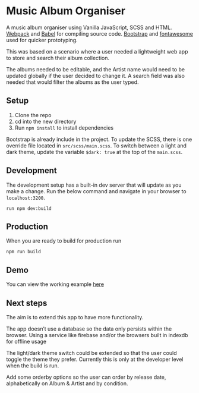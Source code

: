 # Music Album Organiser

A music album organiser using Vanilla JavaScript, SCSS and HTML. [Webpack](https://webpack.js.org/) and [Babel](https://babeljs.io/) for compiling source code. [Bootstrap](https://getbootstrap.com/) and [fontawesome](https://fontawesome.com/v4.7.0/) used for quicker prototyping.

This was based on a scenario where a user needed a lightweight web app to store and search their album collection.

The albums needed to be editable, and the Artist name would need to be updated globally if the user decided to change it. A search field was also needed that would filter the albums as the user typed.

## Setup
1. Clone the repo
2. cd into the new directory
3. Run `npm install` to install dependencies

Bootstrap is already include in the project. To update the SCSS, there is one override file located in `src/scss/main.scss`. To switch between a light and dark theme, update the variable `$dark: true` at the top of the `main.scss`.

## Development
The development setup has a built-in dev server that will update as you make a change. Run the below command and navigate in your browser to `localhost:3200`.
```
run npm dev:build
```

## Production
When you are ready to build for production run
```
npm run build
```

## Demo
You can view the working example [here](https://scottquested.github.io/Music-Album-Organiser-App/)

## Next steps
The aim is to extend this app to have more functionality.

The app doesn’t use a database so the data only persists within the browser. Using a service like firebase and/or the browsers built in indexdb for offline usage

The light/dark theme switch could be extended so that the user could toggle the theme they prefer. Currently this is only at the developer level when the build is run.

Add some orderby options so the user can order by release date, alphabetically on Album & Artist and by condition.
